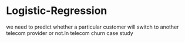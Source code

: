 # Logistic-Regression
we need to predict whether a particular customer will switch to another telecom provider or not.In telecom churn case study
